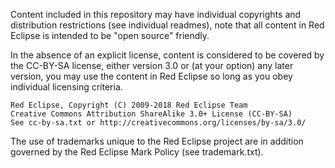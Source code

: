 Content included in this repository may have individual copyrights and distribution
restrictions (see individual readmes), note that all content in Red Eclipse
is intended to be "open source" friendly.

In the absence of an explicit license, content is considered to be covered by
the CC-BY-SA license, either version 3.0 or (at your option) any later version,
you may use the content in Red Eclipse so long as you obey individual
licensing criteria.

    Red Eclipse, Copyright (C) 2009-2018 Red Eclipse Team
    Creative Commons Attribution ShareAlike 3.0+ License (CC-BY-SA)
    See cc-by-sa.txt or http://creativecommons.org/licenses/by-sa/3.0/

The use of trademarks unique to the Red Eclipse project are in addition
governed by the Red Eclipse Mark Policy (see trademark.txt).
